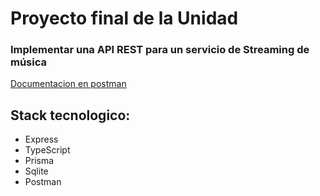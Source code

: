 # Proyecto final de la Unidad
### Implementar una API REST para un servicio de Streaming de música
[Documentacion en postman](https://documenter.getpostman.com/view/17236773/2s8ZDbX1V9)
## Stack tecnologico:
- Express
- TypeScript
- Prisma
- Sqlite
- Postman


